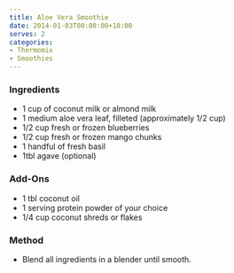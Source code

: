 ```yaml
---
title: Aloe Vera Smoothie
date: 2014-01-03T00:00:00+10:00
serves: 2
categories:
- Thermomix
- Smoothies
---
```










### Ingredients

* 1 cup of coconut milk or almond milk
* 1 medium aloe vera leaf, filleted (approximately 1/2 cup)
* 1/2 cup fresh or frozen blueberries
* 1/2 cup fresh or frozen mango chunks
* 1 handful of fresh basil
* 1tbl agave (optional)

### Add-Ons

* 1 tbl coconut oil
* 1 serving protein powder of your choice
* 1/4 cup coconut shreds or flakes

### Method

* Blend all ingredients in a blender until smooth.
